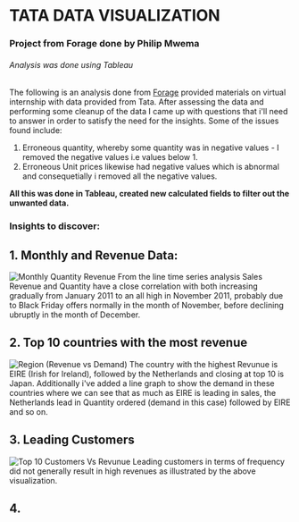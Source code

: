 # TATA DATA VISUALIZATION 
### Project from Forage done by Philip Mwema
###### Analysis was done using Tableau

The following is an analysis done from [Forage](https://www.theforage.com/virtual-internships/MyXvBcppsW2FkNYCX?ref=oTHjxvZrjokS5pYQ5) provided materials on virtual internship with data provided from Tata. 
After assessing the data and performing some cleanup of the data I came up with questions that i'll need to answer in order to satisfy the need for the insights.
Some of the issues found include:
  1. Erroneous quantity, whereby some quantity was in negative values -  I removed the negative values i.e values below 1.
  2. Erroneous Unit prices likewise had negative values which is abnormal and consequetially i removed all the negative values.
  
**All this was done in Tableau, created new calculated fields to filter out the unwanted data.**

### Insights to discover:
## 1. Monthly and Revenue Data:
![Monthly Quantity   Revenue](https://github.com/mwemaphil/Tata-Data-Visualisation/assets/45120853/6ec0ce0b-8dca-4e71-8390-0ab0b697ae9d)
From the line time series analysis Sales Revenue and Quantity have a close correlation with both increasing gradually from January 2011 to an all high in November 2011, probably due to Black Friday offers normally in the month of November, before declining ubruptly in the month of December.

## 2. Top 10 countries with the most revenue
![Region (Revenue vs Demand)](https://github.com/mwemaphil/Tata-Data-Visualisation/assets/45120853/19ce6010-5445-45df-8440-3880dac0f032)
The country with the highest Revunue is EIRE (Irish for Ireland), followed by the Netherlands and closing at top 10 is Japan.
Additionally i've added a line graph to show the demand in these countries where we can see that as much as EIRE is leading in sales, the Netherlands lead in Quantity ordered (demand in this case) followed by EIRE and so on.

## 3. Leading Customers
![Top 10 Customers Vs Revunue](https://github.com/mwemaphil/Tata-Data-Visualisation/assets/45120853/098084d5-731d-4d4e-ad39-9e16c7f676c1)
Leading customers in terms of frequency did not generally  result in high revenues as illustrated by the above visualization.

## 4. 
